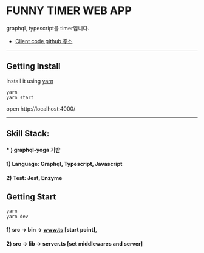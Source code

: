 # FUNNY TIMER WEB APP

graphql, typescript를 timer입니다.

- [Client code github 주소](https://github.com/Joe1220/funny_timer.git)

---

## Getting Install

Install it using [yarn](https://yarnpkg.com/lang/en/)

```
yarn
yarn start
```

open http://localhost:4000/

---

## Skill Stack:

#### \* ) graphql-yoga 기반

#### 1) Language: Graphql, Typescript, Javascript

#### 2) Test: Jest, Enzyme

## Getting Start

```
yarn
yarn dev
```

#### 1) src -> bin -> www.ts [start point],

#### 2) src -> lib -> server.ts [set middlewares and server]
